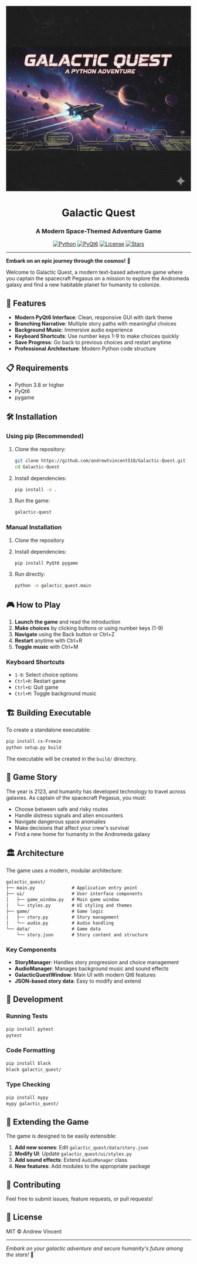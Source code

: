 <div align="center">
  <img src="assets/banner.png" alt="Galactic Quest Banner" width="800"/>

  # Galactic Quest
  ### A Modern Space-Themed Adventure Game

  [![Python](https://img.shields.io/badge/Python-3.8+-blue.svg)](https://python.org)
  [![PyQt6](https://img.shields.io/badge/PyQt6-Latest-green.svg)](https://www.riverbankcomputing.com/software/pyqt/)
  [![License](https://img.shields.io/badge/License-MIT-yellow.svg)](LICENSE)
  [![Stars](https://img.shields.io/github/stars/andrewtvincent518/Galactic-Quest.svg)](https://github.com/andrewtvincent518/Galactic-Quest/stargazers)
</div>

---

**Embark on an epic journey through the cosmos!** 🚀

Welcome to Galactic Quest, a modern text-based adventure game where you captain the spacecraft Pegasus on a mission to explore the Andromeda galaxy and find a new habitable planet for humanity to colonize.

## 🚀 Features

- **Modern PyQt6 Interface**: Clean, responsive GUI with dark theme
- **Branching Narrative**: Multiple story paths with meaningful choices
- **Background Music**: Immersive audio experience
- **Keyboard Shortcuts**: Use number keys 1-9 to make choices quickly
- **Save Progress**: Go back to previous choices and restart anytime
- **Professional Architecture**: Modern Python code structure

## 📋 Requirements

- Python 3.8 or higher
- PyQt6
- pygame

## 🛠️ Installation

### Using pip (Recommended)

1. Clone the repository:
   ```bash
   git clone https://github.com/andrewtvincent518/Galactic-Quest.git
   cd Galactic-Quest
   ```

2. Install dependencies:
   ```bash
   pip install -e .
   ```

3. Run the game:
   ```bash
   galactic-quest
   ```

### Manual Installation

1. Clone the repository
2. Install dependencies:
   ```bash
   pip install PyQt6 pygame
   ```

3. Run directly:
   ```bash
   python -m galactic_quest.main
   ```

## 🎮 How to Play

1. **Launch the game** and read the introduction
2. **Make choices** by clicking buttons or using number keys (1-9)
3. **Navigate** using the Back button or Ctrl+Z
4. **Restart** anytime with Ctrl+R
5. **Toggle music** with Ctrl+M

### Keyboard Shortcuts

- `1-9`: Select choice options
- `Ctrl+R`: Restart game
- `Ctrl+Q`: Quit game
- `Ctrl+M`: Toggle background music

## 🏗️ Building Executable

To create a standalone executable:

```bash
pip install cx-Freeze
python setup.py build
```

The executable will be created in the `build/` directory.

## 🎯 Game Story

The year is 2123, and humanity has developed technology to travel across galaxies. As captain of the spacecraft Pegasus, you must:

- Choose between safe and risky routes
- Handle distress signals and alien encounters
- Navigate dangerous space anomalies
- Make decisions that affect your crew's survival
- Find a new home for humanity in the Andromeda galaxy

## 🏛️ Architecture

The game uses a modern, modular architecture:

```
galactic_quest/
├── main.py              # Application entry point
├── ui/                  # User interface components
│   ├── game_window.py   # Main game window
│   └── styles.py        # UI styling and themes
├── game/                # Game logic
│   ├── story.py         # Story management
│   └── audio.py         # Audio handling
└── data/                # Game data
    └── story.json       # Story content and structure
```

### Key Components

- **StoryManager**: Handles story progression and choice management
- **AudioManager**: Manages background music and sound effects
- **GalacticQuestWindow**: Main UI with modern Qt6 features
- **JSON-based story data**: Easy to modify and extend

## 🔧 Development

### Running Tests

```bash
pip install pytest
pytest
```

### Code Formatting

```bash
pip install black
black galactic_quest/
```

### Type Checking

```bash
pip install mypy
mypy galactic_quest/
```

## 📝 Extending the Game

The game is designed to be easily extensible:

1. **Add new scenes**: Edit `galactic_quest/data/story.json`
2. **Modify UI**: Update `galactic_quest/ui/styles.py`
3. **Add sound effects**: Extend `AudioManager` class
4. **New features**: Add modules to the appropriate package

## 🤝 Contributing

Feel free to submit issues, feature requests, or pull requests!

## 📄 License

MIT © Andrew Vincent

---

*Embark on your galactic adventure and secure humanity's future among the stars!* 🌌